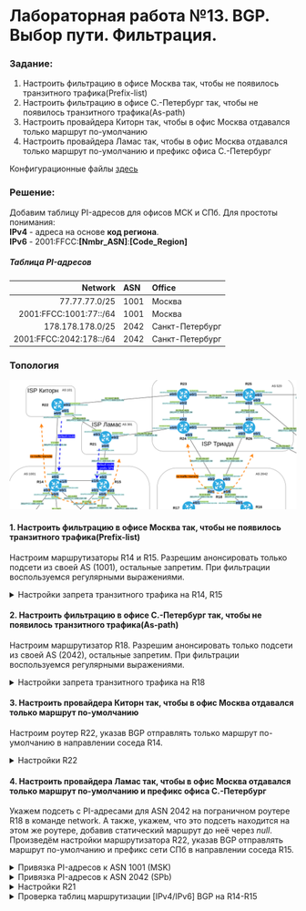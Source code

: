# Лабораторная работа №13. BGP. Выбор пути. Фильтрация.

### Задание:

1. Настроить фильтрацию в офисе Москва так, чтобы не появилось транзитного трафика(Prefix-list)
2. Настроить фильтрацию в офисе С.-Петербург так, чтобы не появилось транзитного трафика(As-path)
3. Настроить провайдера Киторн так, чтобы в офис Москва отдавался только маршрут по-умолчанию
4. Настроить провайдера Ламас так, чтобы в офис Москва отдавался только маршрут по-умолчанию и префикс офиса С.-Петербург

Конфигурационные файлы [здесь](config/)

### Решение:

Добавим таблицу PI-адресов для офисов МСК и СПб.
Для простоты понимания:\
__IPv4__ - адреса на основе __код региона__.\
__IPv6__ - 2001:FFCC:__[Nmbr_ASN]__:__[Code_Region]__
##### Таблица PI-адресов

| Network    | ASN  | Office          |
|-------:|:----|:--------|
| 77.77.77.0/25 | 1001 | Москва |
| 2001:FFCC:1001:77::/64 | 1001 | Москва |
| 178.178.178.0/25 | 2042 | Санкт-Петербург |
| 2001:FFCC:2042:178::/64 | 2042 | Санкт-Петербург |


### Топология

![network](network.png)

#### 1. Настроить фильтрацию в офисе Москва так, чтобы не появилось транзитного трафика(Prefix-list)

Настроим маршрутизаторы R14 и R15. Разрешим анонсировать только подсети из своей AS (1001), остальные запретим. При фильтрации воспользуемся регулярными выражениями.

<details>
 <summary>Настройки запрета транзитного трафика на R14, R15</summary>

``` bash
##############################
# AS 1001 No traffic transit #
##############################

#############
#  R14      #
#############

conf t
router bgp 1001
 no auto-summary
 address-family ipv4
  neighbor 7.7.7.22 prefix-list NO_TRANSIT out
 exit-address-family
 !
 address-family ipv6
  neighbor 2001:FFCC:1000:1422::22 prefix-list NO_TRANSIT out
 exit-address-family
!
ip prefix-list NO_TRANSIT permit 7.7.7.0/27
ip prefix-list NO_TRANSIT deny 0.0.0.0/0 ge 32
ipv6 prefix-list NO_TRANSIT permit 2001:FFCC:1000:1422::/64
ipv6 prefix-list NO_TRANSIT deny ::/0 ge 128

#############
#  R15      #
#############

conf t
router bgp 1001
 no auto-summary
 address-family ipv4
  neighbor 2.2.2.15 prefix-list NO_TRANSIT out
 exit-address-family
 !
 address-family ipv6
  neighbor 2001:FFCC:1000:1521::21 prefix-list NO_TRANSIT out
 exit-address-family
!
ip prefix-list NO_TRANSIT permit 2.2.2.0/27
ip prefix-list NO_TRANSIT deny 0.0.0.0/0 ge 32
ipv6 prefix-list NO_TRANSIT permit 2001:FFCC:1000:1521::/64
ipv6 prefix-list NO_TRANSIT deny ::/0 ge 128

```

</details>


#### 2. Настроить фильтрацию в офисе С.-Петербург так, чтобы не появилось транзитного трафика(As-path)

Настроим маршрутизатор R18. Разрешим анонсировать только подсети из своей AS (2042), остальные запретим. При фильтрации воспользуемся регулярными выражениями.

<details>
 <summary>Настройки запрета транзитного трафика на R18</summary>

``` bash

##############################
# AS2042 No traffic transit #
##############################

#############
#  R18      #
#############

conf t
router bgp 2042
 no auto-summary
 !
 address-family ipv4
  neighbor 82.208.114.26 filter-list 100 out
  neighbor 87.250.250.24 filter-list 100 out
 exit-address-family
 !
 address-family ipv6
  neighbor 2001:FFCC:2000:1824::24 filter-list 100 out
  neighbor 2001:FFCC:2000:1826::26 filter-list 100 out
 exit-address-family
!
ip as-path access-list 100 permit ^$
ip as-path access-list 100 deny .*


```

</details>

#### 3. Настроить провайдера Киторн так, чтобы в офис Москва отдавался только маршрут по-умолчанию

Настроим роутер R22, указав BGP отправлять только маршрут по-умолчанию в направлении соседа R14.

<details>
 <summary>Настройки R22</summary>

``` bash
##############################
# Only default-route to MSK  #
##############################

#############
#  R22      #
#############

conf t
router bgp 101
 no auto-summary
 address-family ipv4
  neighbor 7.7.7.14 default-originate
  neighbor 7.7.7.14 prefix-list DEF_ROUTEv4 out
 exit-address-family
 !
 address-family ipv6
  neighbor 2001:FFCC:1000:1422::14 default-originate
  neighbor 2001:FFCC:1000:1422::14 prefix-list DEF_ROUTEv6 out
 ! 
 exit-address-family
!
ip prefix-list DEF_ROUTEv4 seq 5 permit 0.0.0.0/0
ipv6 prefix-list DEF_ROUTEv6 seq 5 permit ::/0

```

</details>


#### 4. Настроить провайдера Ламас так, чтобы в офис Москва отдавался только маршрут по-умолчанию и префикс офиса С.-Петербург

Укажем подсеть с PI-адресами для ASN 2042 на пограничном роутере R18 в команде network. А также, укажем, что это подсеть находится на этом же роутере, добавив статический маршрут до неё через _null_.\
Произведём настройки маршрутизатора R22, указав BGP отправлять маршрут по-умолчанию и префикс сети СПб в направлении соседа R15.

<details>
 <summary>Привязка PI-адресов к ASN 1001 (MSK)</summary>

``` bash

##################################
#  ADD PI-address ASN 1001 (MSK) #
##################################

#############
#  R14      #
#############

router bgp 1001
 !
 address-family ipv4
  network 77.77.77.0 mask 255.255.255.128
 exit-address-family
 !
 address-family ipv6
  network 2001:FFCC:1001:77::/64
 exit-address-family

ip route 77.77.77.0 255.255.255.128 Null 0 name "PI IPv4 (ASN 1001)"
ipv6 route 2001:FFCC:1001:77::/6 Null 0 name "PI IPv6 (ASN 1001)"

#############
#  R15      #
#############

router bgp 1001
 !
 address-family ipv4
  network 77.77.77.0 mask 255.255.255.128
 exit-address-family
 !
 address-family ipv6
  network 2001:FFCC:1001:77::/64
 exit-address-family

ip route 77.77.77.0 255.255.255.128 Null 0 name "PI IPv4 (ASN 1001)"
ipv6 route 2001:FFCC:1001:77::/6 Null 0 name "PI IPv6 (ASN 1001)"


```

</details>



<details>
 <summary>Привязка PI-адресов к ASN 2042 (SPb)</summary>

``` bash
##################################
#  ADD PI-address ASN 2042 (SPb) #
##################################

#############
#  R18      #
#############

router bgp 1001
 !
 address-family ipv4
  network 178.178.178.0 mask 255.255.255.128
 exit-address-family
 !
 address-family ipv6
  network 2001:FFCC:2042:178::/64
 exit-address-family

ip route 178.178.178.0 255.255.255.128 Null 0 name "PI IPv4 (ASN 2042)"
ipv6 route 2001:FFCC:2042:178::/64 Null 0 name "PI IPv6 (ASN 2042)"


```

</details>


<details>
 <summary>Настройки R21</summary>

``` bash

###########################################
# Only default-route to MSK + Prefix SPb  #
###########################################

#############
#  R21      #
#############

router bgp 301
 no auto-summary
 !
 address-family ipv4
  neighbor 2.2.2.15 default-originate
  neighbor 2.2.2.15 prefix-list DEF_ROUTEv4 out
 exit-address-family
 !
 address-family ipv6
  neighbor 2001:FFCC:1000:1521::15 default-originate
  neighbor 2001:FFCC:1000:1521::15 prefix-list DEF_ROUTEv6 out
 exit-address-family
!
ip prefix-list DEF_ROUTEv4 seq 5 permit 178.178.178.0/25
ip prefix-list DEF_ROUTEv4 seq 10 permit 0.0.0.0/0
ipv6 prefix-list DEF_ROUTEv6 seq 5 permit 2001:FFCC:2042:178::/64
ipv6 prefix-list DEF_ROUTEv6 seq 10 permit ::/0

```

</details>


<details>
 <summary>Проверка таблиц маршрутизации [IPv4/IPv6] BGP на R14-R15</summary>


__R14__

![Prefix_SPb_to_R14](Prefix_SPb_to_R14.png)

__R15__

![Prefix_SPb_to_R15](Prefix_SPb_to_R15.png)

</details>
